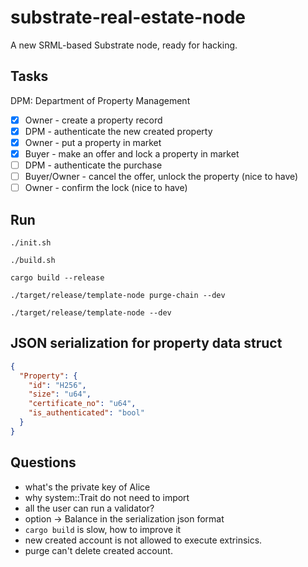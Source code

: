 # substrate-real-estate-node

A new SRML-based Substrate node, ready for hacking.

## Tasks
DPM: Department of Property Management

* [x] Owner - create a property record
* [x] DPM - authenticate the new created property
* [x] Owner - put a property in market
* [x] Buyer - make an offer and lock a property in market
* [ ] DPM - authenticate the purchase
* [ ] Buyer/Owner - cancel the offer, unlock the property (nice to have)
* [ ] Owner - confirm the lock (nice to have)

## Run
```shell
./init.sh

./build.sh

cargo build --release

./target/release/template-node purge-chain --dev

./target/release/template-node --dev
```

## JSON serialization for property data struct
```json
{
  "Property": {
    "id": "H256",
    "size": "u64",
    "certificate_no": "u64",
    "is_authenticated": "bool"
  }
}
```

## Questions
* what's the private key of Alice
* why system::Trait do not need to import
* all the user can run a validator?
* option<Balance> -> Balance in the serialization json format
* `cargo build` is slow, how to improve it
* new created account is not allowed to execute extrinsics.
* purge can't delete created account.
